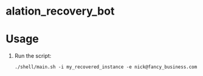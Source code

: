 # alation_recovery_bot

# Usage
1. Run the script:

   ```
   ./shell/main.sh -i my_recovered_instance -e nick@fancy_business.com 
   ```